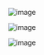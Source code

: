 ![image](https://github.com/saba17773/bom-version/assets/71871023/354be209-a219-4da6-bc41-cfd3d9130054)

![image](https://github.com/saba17773/bom-version/assets/71871023/a5da6806-bdba-49ed-894f-533e48206e6b)

![image](https://github.com/saba17773/bom-version/assets/71871023/6dc6af83-cfc2-4680-a973-77fa57cbd20a)

